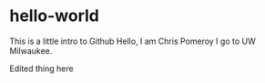 # hello-world

This is a little intro to Github
Hello, I am Chris Pomeroy
I go to UW Milwaukee.

Edited thing here
